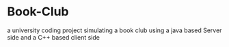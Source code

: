 # Book-Club
a university coding project simulating a book club using a java based Server side and a C++ based client side
